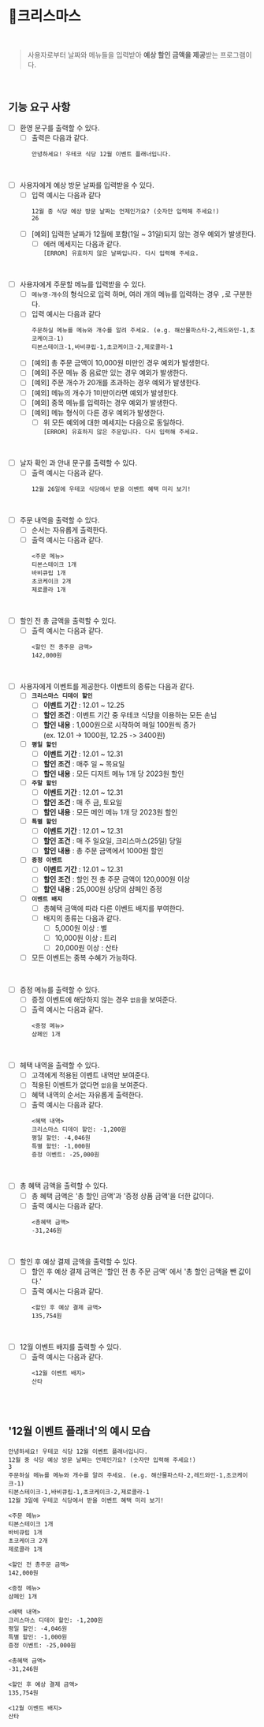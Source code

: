 # 🎄크리스마스

<br>

> 사용자로부터 날짜와 메뉴들을 입력받아 **예상 할인 금액을 제공**받는 프로그램이다.

<br>

## 기능 요구 사항
- [ ] 환영 문구를 출력할 수 있다. 
  - [ ] 출력은 다음과 같다.
    ~~~
    안녕하세요! 우테코 식당 12월 이벤트 플래너입니다.
    ~~~

<br>

- [ ] 사용자에게 예상 방문 날짜를 입력받을 수 있다.
  - [ ] 입력 예시는 다음과 같다
    ~~~
    12월 중 식당 예상 방문 날짜는 언제인가요? (숫자만 입력해 주세요!)
    26
    ~~~
  - [ ] [예외] 입력한 날짜가 12월에 포함(1일 ~ 31일)되지 않는 경우 예외가 발생한다.
    - [ ] 에러 메세지는 다음과 같다. <br> 
      `[ERROR] 유효하지 않은 날짜입니다. 다시 입력해 주세요.`

<br>

- [ ] 사용자에게 주문할 메뉴를 입력받을 수 있다.
  - [ ] `메뉴명-개수`의 형식으로 입력 하며, 여러 개의 메뉴를 입력하는 경우 `,`로 구분한다.
  - [ ] 입력 예시는 다음과 같다
    ~~~
    주문하실 메뉴를 메뉴와 개수를 알려 주세요. (e.g. 해산물파스타-2,레드와인-1,초코케이크-1)
    티본스테이크-1,바비큐립-1,초코케이크-2,제로콜라-1
    ~~~
  - [ ] [예외] 총 주문 금액이 10,000원 미만인 경우 예외가 발생한다.
  - [ ] [예외] 주문 메뉴 중 음료만 있는 경우 예외가 발생한다.
  - [ ] [예외] 주문 개수가 20개를 초과하는 경우 예외가 발생한다.
  - [ ] [예외] 메뉴의 개수가 1미만이라면 예외가 발생한다.
  - [ ] [예외] 중목 메뉴를 입력하는 경우 예외가 발생한다.
  - [ ] [예외] 메뉴 형식이 다른 경우 예외가 발생한다.
    - [ ] 위 모든 예외에 대한 메세지는 다음으로 동일하다. <br> 
      `[ERROR] 유효하지 않은 주문입니다. 다시 입력해 주세요.`

<br>

- [ ] 날자 확인 과 안내 문구를 출력할 수 있다.
  - [ ] 출력 예시는 다음과 같다.
    ~~~
    12월 26일에 우테코 식당에서 받을 이벤트 혜택 미리 보기!
    ~~~

<br>

- [ ] 주문 내역을 출력할 수 있다.
  - [ ] 순서는 자유롭게 출력한다.
  - [ ] 출력 예시는 다음과 같다.
      ~~~
      <주문 메뉴>
      티본스테이크 1개
      바비큐립 1개
      초코케이크 2개
      제로콜라 1개
      ~~~
 
<br>

- [ ] 할인 전 총 금액을 출력할 수 있다. 
  - [ ] 출력 예시는 다음과 같다.
      ~~~
      <할인 전 총주문 금액>
      142,000원
      ~~~

<br>

- [ ] 사용자에게 이벤트를 제공한다. 이벤트의 종류는 다음과 같다.
  - [ ] **`크리스마스 디데이 할인`**
    - [ ] **이벤트 기간** : 12.01 ~ 12.25 
    - [ ] **할인 조건** : 이벤트 기간 중 우테코 식당을 이용하는 모든 손님
    - [ ] **할인 내용** : 1,000원으로 시작하여 매일 100원씩 증가 <br> (ex. 12.01 -> 1000원, 12.25 -> 3400원)
  - [ ] **`평일 할인`**
    - [ ] **이벤트 기간** : 12.01 ~ 12.31
    - [ ] **할인 조건** : 매주 일 ~ 목요일
    - [ ] **할인 내용** : 모든 디저트 메뉴 1개 당 2023원 할인
  - [ ] **`주말 할인`**
    - [ ] **이벤트 기간** : 12.01 ~ 12.31
    - [ ] **할인 조건** : 매 주 금, 토요일
    - [ ] **할인 내용** : 모든 메인 메뉴 1개 당 2023원 할인
  - [ ] **`특별 할인`**
    - [ ] **이벤트 기간** : 12.01 ~ 12.31 
    - [ ] **할인 조건** : 매 주 일요일, 크리스마스(25일) 당일
    - [ ] **할인 내용** : 총 주문 금액에서 1000원 할인
  - [ ] **`증정 이벤트`**
    - [ ] **이벤트 기간** : 12.01 ~ 12.31
    - [ ] **할인 조건** : 할인 전 총 주문 금액이 120,000원 이상
    - [ ] **할인 내용** : 25,000원 상당의 샴페인 증정
  - [ ] **`이벤트 배지`**
    - [ ] 총혜택 금액에 따라 다른 이벤트 배지를 부여한다.
    - [ ] 배지의 종류는 다음과 같다.
      - [ ] 5,000원 이상 : 별
      - [ ] 10,000원 이상 : 트리
      - [ ] 20,000원 이상 : 산타
  - [ ] 모든 이벤트는 중복 수혜가 가능하다.

<br>

- [ ] 증정 메뉴를 출력할 수 있다.
  - [ ] 증정 이벤트에 해당하지 않는 경우 `없음`을 보여준다.
  - [ ] 출력 예시는 다음과 같다.
    ~~~
    <증정 메뉴>
    샴페인 1개
    ~~~

<br>

- [ ] 헤택 내역을 출력할 수 있다.
  - [ ] 고객에게 적용된 이벤트 내역만 보여준다.
  - [ ] 적용된 이벤트가 없다면 `없음`을 보여준다.
  - [ ] 혜택 내역의 순서는 자유롭게 출력한다.
  - [ ] 출력 예시는 다음과 같다.
    ~~~
    <혜택 내역>
    크리스마스 디데이 할인: -1,200원
    평일 할인: -4,046원
    특별 할인: -1,000원
    증정 이벤트: -25,000원
    ~~~

<br>

- [ ] 총 혜택 금액을 출력할 수 있다.
  - [ ] 총 혜택 금액은 '총 할인 금액'과 '증정 상품 금액'을 더한 값이다.
  - [ ] 출력 예시는 다음과 같다.
    ~~~
    <총혜택 금액>
    -31,246원
    ~~~
    
<br>

- [ ] 할인 후 예상 결제 금액을 출력할 수 있다.
  - [ ] 할인 후 예상 결제 금액은 '할인 전 총 주문 금액' 에서 '총 할인 금액을 뺀 값이다.'
  - [ ] 출력 예시는 다음과 같다.
    ~~~
    <할인 후 예상 결제 금액>
    135,754원
    ~~~
    
<br>

- [ ] 12월 이벤트 배지를 출력할 수 있다.
  - [ ] 출력 예시는 다음과 같다.
    ~~~
    <12월 이벤트 배지>
    산타
    ~~~
    
<br><br>

## '12월 이벤트 플래너'의 예시 모습
~~~
안녕하세요! 우테코 식당 12월 이벤트 플래너입니다.
12월 중 식당 예상 방문 날짜는 언제인가요? (숫자만 입력해 주세요!)
3
주문하실 메뉴를 메뉴와 개수를 알려 주세요. (e.g. 해산물파스타-2,레드와인-1,초코케이크-1)
티본스테이크-1,바비큐립-1,초코케이크-2,제로콜라-1
12월 3일에 우테코 식당에서 받을 이벤트 혜택 미리 보기!
 
<주문 메뉴>
티본스테이크 1개
바비큐립 1개
초코케이크 2개
제로콜라 1개
 
<할인 전 총주문 금액>
142,000원
 
<증정 메뉴>
샴페인 1개
 
<혜택 내역>
크리스마스 디데이 할인: -1,200원
평일 할인: -4,046원
특별 할인: -1,000원
증정 이벤트: -25,000원
 
<총혜택 금액>
-31,246원
 
<할인 후 예상 결제 금액>
135,754원
 
<12월 이벤트 배지>
산타
~~~